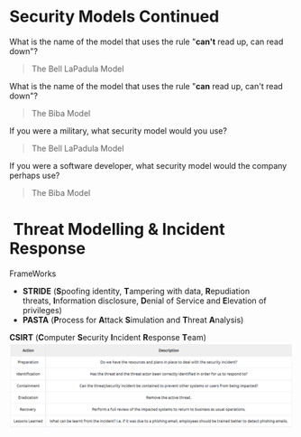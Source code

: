 
# Security Models Continued
  
What is the name of the model that uses the rule "**can't** read up, can read down"?

> The Bell LaPadula Model

  
What is the name of the model that uses the rule "**can** read up, can't read down"?
> The Biba Model

  
If you were a military, what security model would you use?
> The Bell LaPadula Model

  
If you were a software developer, what security model would the company perhaps use?
> The Biba Model


#  Threat Modelling & Incident Response

FrameWorks

- **STRIDE** (**S**poofing identity, **T**ampering with data, **R**epudiation threats, **I**nformation disclosure, **D**enial of Service and **E**levation of privileges)
- **PASTA** (**P**rocess for **A**ttack **S**imulation and **T**hreat **A**nalysis)

**CSIRT** (**C**omputer **S**ecurity **I**ncident **R**esponse **T**eam)
![](../../attachment/cee706e50099ee350f3de03a16bd029d.png)

